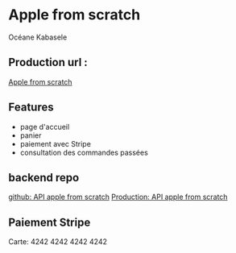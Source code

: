 # Apple from scratch
Océane Kabasele

## Production url : 
[Apple from scratch](https://apple-from-scratch-front.vercel.app/)

## Features
- page d'accueil
- panier
- paiement avec Stripe
- consultation des commandes passées

## backend repo

[github: API apple from scratch](https://github.com/okabasele/apple-from-scratch-api)
[Production: API apple from scratch](https://apple-from-scratch-api.onrender.com)


## Paiement Stripe

Carte: 4242 4242 4242 4242
